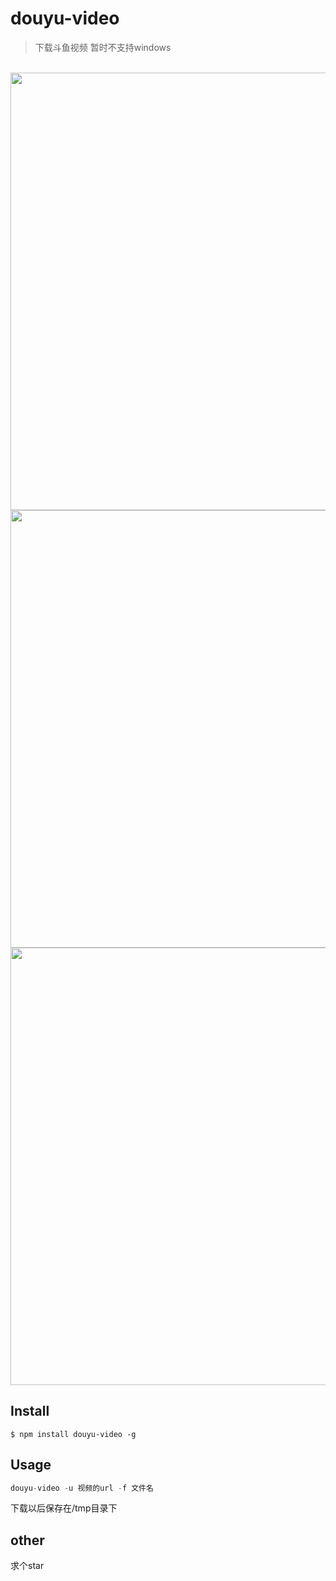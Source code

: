 
# douyu-video 

> 下载斗鱼视频 暂时不支持windows

<p align="center">
	<br>
	<img width="700" src="//meipu1.video.meipai.com/3d9572d8-7301-4994-bbff-153b8f75df98.png">
	<br>
	<img width="700" src="//meipu1.video.meipai.com/58521469-2644-4625-b72b-0041e4c33508.jpeg">
	<br>
	<img width="700" src="//meipu1.video.meipai.com/22f9f571-63e2-455d-90c8-12c87f98581e.png">
</p>

## Install

```
$ npm install douyu-video -g
```


## Usage

```js
douyu-video -u 视频的url -f 文件名
```

下载以后保存在/tmp目录下


## other

求个star